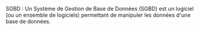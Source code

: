 SGBD :
Un Système de Gestion de Base de Données (SGBD) est un logiciel (ou un ensemble de logiciels) permettant de manipuler les données d'une base de données.


